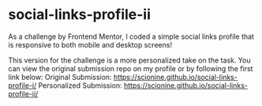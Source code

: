 # social-links-profile-ii
As a challenge by Frontend Mentor, I coded a simple social links profile that is responsive to both mobile and desktop screens!

This version for the challenge is a more personalized take on the task. You can view the original submission repo on my profile or by following the first link below:
Original Submission: https://scionine.github.io/social-links-profile-i/
Personalized Submission: https://scionine.github.io/social-links-profile-ii/
